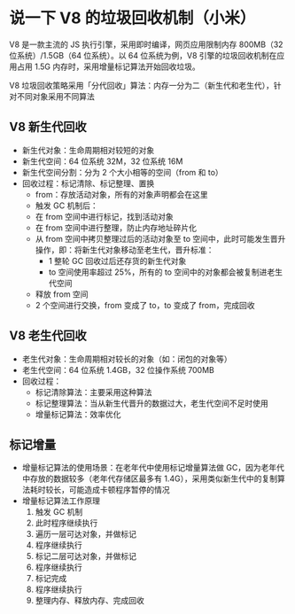 # 说一下 V8 的垃圾回收机制（小米）

V8 是一款主流的 JS 执行引擎，采用即时编译，网页应用限制内存 800MB（32 位系统）/1.5GB（64 位系统）。以 64 位系统为例，V8 引擎的垃圾回收机制在应用占用 1.5G 内存时，采用增量标记算法开始回收垃圾。

V8 垃圾回收策略采用「分代回收」算法：内存一分为二（新生代和老生代），针对不同对象采用不同算法

## V8 新生代回收

- 新生代对象：生命周期相对较短的对象
- 新生代空间：64 位系统 32M，32 位系统 16M
- 新生代空间分割：分为 2 个大小相等的空间（from 和 to）
- 回收过程：标记清除、标记整理、置换
  - from：存放活动对象，所有的对象声明都会在这里
  - 触发 GC 机制后：
  - 在 from 空间中进行标记，找到活动对象
  - 在 from 空间中进行整理，防止内存地址碎片化
  - 从 from 空间中拷贝整理过后的活动对象至 to 空间中，此时可能发生晋升操作，即：将新生代对象移动至老生代，晋升标准：
    - 1 整轮 GC 回收过后还存货的新生代对象
    - to 空间使用率超过 25%，所有的 to 空间中的对象都会被复制进老生代空间
  - 释放 from 空间
  - 2 个空间进行交换，from 变成了 to，to 变成了 from，完成回收

## V8 老生代回收

- 老生代对象：生命周期相对较长的对象（如：闭包的对象等）
- 老生代空间：64 位系统 1.4GB，32 位操作系统 700MB
- 回收过程：
  - 标记清除算法：主要采用这种算法
  - 标记整理算法：当从新生代晋升的数据过大，老生代空间不足时使用
  - 增量标记算法：效率优化

## 标记增量

- 增量标记算法的使用场景：在老年代中使用标记增量算法做 GC，因为老年代中存放的数据较多（老年代存储区最多有 1.4G），采用类似新生代中的复制算法耗时较长，可能造成卡顿程序暂停的情况
- 增量标记算法工作原理
  1.  触发 GC 机制
  2.  此时程序继续执行
  3.  遍历一层可达对象，并做标记
  4.  程序继续执行
  5.  标记二层可达对象，并做标记
  6.  程序继续执行
  7.  标记完成
  8.  程序继续执行
  9.  整理内存、释放内存、完成回收
